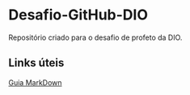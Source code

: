 # Desafio-GitHub-DIO
Repositório criado para o desafio de profeto da DIO.

## Links úteis
[Guia MarkDown](https://www.markdownguide.org/)
